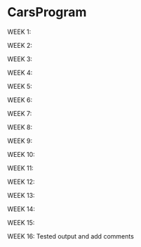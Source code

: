 # CarsProgram
WEEK 1: 

WEEK 2:

WEEK 3:

WEEK 4:

WEEK 5:

WEEK 6:

WEEK 7:

WEEK 8:

WEEK 9:

WEEK 10:

WEEK 11:

WEEK 12:

WEEK 13:

WEEK 14:

WEEK 15:

WEEK 16: Tested output and add comments 
